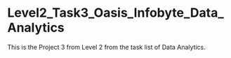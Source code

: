 # Level2_Task3_Oasis_Infobyte_Data_Analytics

This is the Project 3 from Level 2 from the task list of Data Analytics.
